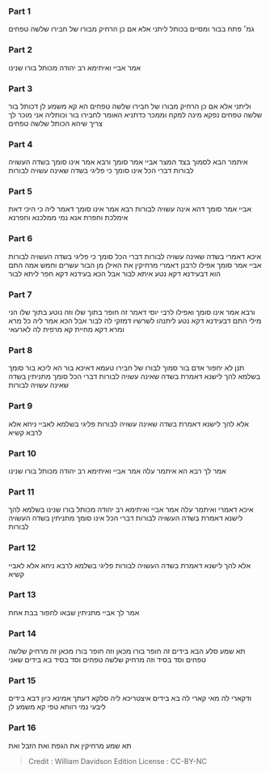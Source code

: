 
### Part 1
גמ׳ פתח בבור ומסיים בכותל ליתני אלא אם כן הרחיק מבורו של חבירו שלשה טפחים

### Part 2
אמר אביי ואיתימא רב יהודה מכותל בורו שנינו

### Part 3
וליתני אלא אם כן הרחיק מבורו של חבירו שלשה טפחים הא קא משמע לן דכותל בור שלשה טפחים נפקא מינה למקח וממכר כדתניא האומר לחבירו בור וכותליה אני מוכר לך צריך שיהא הכותל שלשה טפחים

### Part 4
איתמר הבא לסמוך בצד המצר אביי אמר סומך ורבא אמר אינו סומך בשדה העשויה לבורות דברי הכל אינו סומך כי פליגי בשדה שאינה עשויה לבורות

### Part 5
אביי אמר סומך דהא אינה עשויה לבורות רבא אמר אינו סומך דאמר ליה כי היכי דאת אימלכת וחפרת אנא נמי ממלכנא וחפרנא

### Part 6
איכא דאמרי בשדה שאינה עשויה לבורות דברי הכל סומך כי פליגי בשדה העשויה לבורות אביי אמר סומך אפילו לרבנן דאמרי מרחיקין את האילן מן הבור עשרים וחמש אמה התם הוא דבעידנא דקא נטע איתא לבור אבל הכא בעידנא דקא חפר ליתא לבור

### Part 7
ורבא אמר אינו סומך ואפילו לרבי יוסי דאמר זה חופר בתוך שלו וזה נוטע בתוך שלו הני מילי התם דבעידנא דקא נטע ליתנהו לשרשיו דמזקי לה לבור אבל הכא אמר ליה כל מרא ומרא דקא מחיית קא מרפית לה לארעאי

### Part 8
תנן לא יחפור אדם בור סמוך לבורו של חבירו טעמא דאיכא בור הא ליכא בור סומך בשלמא להך לישנא דאמרת בשדה שאינה עשויה לבורות דברי הכל סומך מתניתין בשדה שאינה עשויה לבורות

### Part 9
אלא להך לישנא דאמרת בשדה שאינה עשויה לבורות פליגי בשלמא לאביי ניחא אלא לרבא קשיא

### Part 10
אמר לך רבא הא איתמר עלה אמר אביי ואיתימא רב יהודה מכותל בורו שנינו

### Part 11
איכא דאמרי ואיתמר עלה אמר אביי ואיתימא רב יהודה מכותל בורו שנינו בשלמא להך לישנא דאמרת בשדה העשויה לבורות דברי הכל אינו סומך מתניתין בשדה העשויה לבורות

### Part 12
אלא להך לישנא דאמרת בשדה העשויה לבורות פליגי בשלמא לרבא ניחא אלא לאביי קשיא

### Part 13
אמר לך אביי מתניתין שבאו לחפור בבת אחת

### Part 14
תא שמע סלע הבא בידים זה חופר בורו מכאן וזה חופר בורו מכאן זה מרחיק שלשה טפחים וסד בסיד וזה מרחיק שלשה טפחים וסד בסיד בא בידים שאני

### Part 15
ודקארי לה מאי קארי לה בא בידים איצטריכא ליה סלקא דעתך אמינא כיון דבא בידים ליבעי נמי רווחא טפי קא משמע לן

### Part 16
תא שמע מרחיקין את הגפת ואת הזבל ואת

>Credit : William Davidson Edition
>License : CC-BY-NC